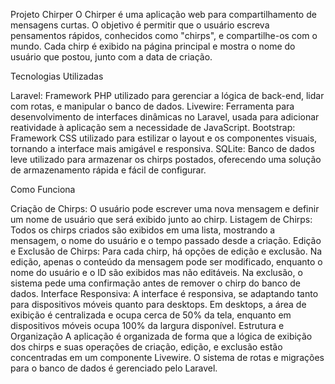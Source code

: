 Projeto Chirper
O Chirper é uma aplicação web para compartilhamento de mensagens curtas. O objetivo é permitir que o usuário escreva pensamentos rápidos, conhecidos como "chirps", e compartilhe-os com o mundo. Cada chirp é exibido na página principal e mostra o nome do usuário que postou, junto com a data de criação.



Tecnologias Utilizadas

Laravel: Framework PHP utilizado para gerenciar a lógica de back-end, lidar com rotas, e manipular o banco de dados.
Livewire: Ferramenta para desenvolvimento de interfaces dinâmicas no Laravel, usada para adicionar reatividade à aplicação sem a necessidade de JavaScript.
Bootstrap: Framework CSS utilizado para estilizar o layout e os componentes visuais, tornando a interface mais amigável e responsiva.
SQLite: Banco de dados leve utilizado para armazenar os chirps postados, oferecendo uma solução de armazenamento rápida e fácil de configurar.



Como Funciona

Criação de Chirps: O usuário pode escrever uma nova mensagem e definir um nome de usuário que será exibido junto ao chirp.
Listagem de Chirps: Todos os chirps criados são exibidos em uma lista, mostrando a mensagem, o nome do usuário e o tempo passado desde a criação.
Edição e Exclusão de Chirps: Para cada chirp, há opções de edição e exclusão.
Na edição, apenas o conteúdo da mensagem pode ser modificado, enquanto o nome do usuário e o ID são exibidos mas não editáveis.
Na exclusão, o sistema pede uma confirmação antes de remover o chirp do banco de dados.
Interface Responsiva: A interface é responsiva, se adaptando tanto para dispositivos móveis quanto para desktops. Em desktops, a área de exibição é centralizada e ocupa cerca de 50% da tela, enquanto em dispositivos móveis ocupa 100% da largura disponível.
Estrutura e Organização
A aplicação é organizada de forma que a lógica de exibição dos chirps e suas operações de criação, edição, e exclusão estão concentradas em um componente Livewire. O sistema de rotas e migrações para o banco de dados é gerenciado pelo Laravel.

